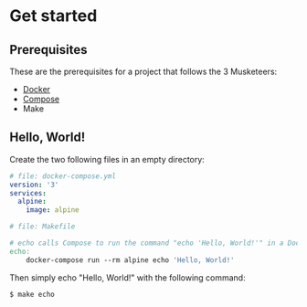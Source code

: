 # Get started

## Prerequisites

These are the prerequisites for a project that follows the 3 Musketeers:

- [Docker][linkDocker]
- [Compose][linkCompose]
- Make

## Hello, World!

Create the two following files in an empty directory:

```yaml
# file: docker-compose.yml
version: '3'
services:
  alpine:
    image: alpine
```

```makefile
# file: Makefile

# echo calls Compose to run the command "echo 'Hello, World!'" in a Docker container
echo:
	docker-compose run --rm alpine echo 'Hello, World!'
```

Then simply echo "Hello, World!" with the following command:

```bash
$ make echo
```

[linkDocker]: https://docs.docker.com/engine/installation/
[linkCompose]: https://docs.docker.com/compose/install/
